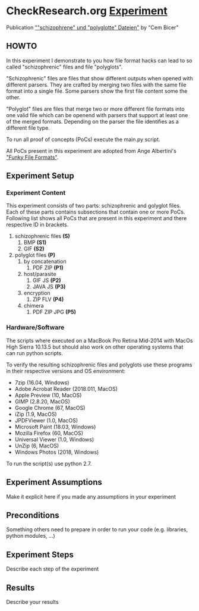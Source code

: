 # CheckResearch.org [Experiment](https://checkresearch.org/Experiment/View/9fc99c57-b861-44e3-bf23-d44f4bb208b1)

 Publication [""schizophrene" und "polyglotte" Dateien"](https://dblp.uni-trier.de/search?q=%22schizophrene%22+und+%22polyglotte%22+Dateien) by "Cem Bicer"

## HOWTO

In this experiment I demonstrate to you how file format hacks can lead to so called "schizophrenic" files and file "polyglots".

"Schizophrenic" files are files that show different outputs when opened with different parsers. They are crafted by merging two files with the same file format into a single file. Some parsers show the first file content some the other.

"Polyglot" files are files that merge two or more different file formats into one valid file which can be openend with parsers that support at least one of the merged formats. Depending on the parser the file identifies as a different file type.

To run all proof of concepts (PoCs) execute the main.py script.

All PoCs present in this experiment are adopted from Ange Albertini's ["Funky File Formats"](https://events.ccc.de/congress/2014/Fahrplan/system/attachments/2562/original/Funky_File_Formats.pdf).

## Experiment Setup

### Experiment Content

This experiment consists of two parts: schizophrenic and golyglot files. Each of these parts contains subsections that contain one or more PoCs. Following list shows all PoCs that are present in this experiment and there respective ID in brackets.

1. schizophrenic files **(S)**
   1. BMP **(S1)**
   2. GIF **(S2)**
2. polyglot files **(P)**
   1. by concatenation
      1. PDF ZIP **(P1)**
   2. host/parasite
      1. GIF JS **(P2)**
      2. JAVA JS **(P3)**
   3. encryption
      1. ZIP FLV **(P4)**
   4. chimera
      1. PDF ZIP JPG **(P5)**

### Hardware/Software

The scripts where executed on a MacBook Pro Retina Mid-2014 with MacOs High Sierra 10.13.5 but should also work on other operating systems that can run python scripts.

To verify the resulting schizophrenic files and polyglots use these programs in their respective versions and OS environment:
* 7zip (16.04, Windows)
* Adobe Acrobat Reader (2018.011, MacOS)
* Apple Preview (10, MacOS)
* GIMP (2.8.20, MacOS)
* Google Chrome (67, MacOS)
* iZip (1.9, MacOS)
* JPDFViewer (1.0, MacOS)
* Microsoft Paint (18.03, Windows)
* Mozilla Firefox (60, MacOS)
* Universal Viewer (1.0, Windows)
* UnZip (6, MacOS)
* Windows Photos (2018, Windows)

To run the script(s) use python 2.7.

## Experiment Assumptions

Make it explicit here if you made any assumptions in your experiment

## Preconditions

Something others need to prepare in order to run your code (e.g. libraries, python modules, ...)

## Experiment Steps

Describe each step of the experiment

## Results

Describe your results
